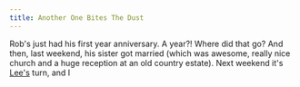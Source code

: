 ```yaml
---
title: Another One Bites The Dust
---
```

Rob's just had his first year anniversary. A year?! Where did that go? And then, last weekend, his sister got married (which was awesome, really nice church and a huge reception at an old country estate). Next weekend it's [Lee's](http://www.roobottom.com/diary/?p=45) turn, and I